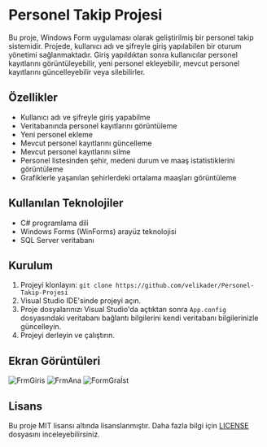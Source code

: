 # Personel Takip Projesi

Bu proje, Windows Form uygulaması olarak geliştirilmiş bir personel takip sistemidir. Projede, kullanıcı adı ve şifreyle giriş yapılabilen bir oturum yönetimi sağlanmaktadır. Giriş yapıldıktan sonra kullanıcılar personel kayıtlarını görüntüleyebilir, yeni personel ekleyebilir, mevcut personel kayıtlarını güncelleyebilir veya silebilirler.

## Özellikler

- Kullanıcı adı ve şifreyle giriş yapabilme
- Veritabanında personel kayıtlarını görüntüleme
- Yeni personel ekleme
- Mevcut personel kayıtlarını güncelleme
- Mevcut personel kayıtlarını silme
- Personel listesinden şehir, medeni durum ve maaş istatistiklerini görüntüleme
- Grafiklerle yaşanılan şehirlerdeki ortalama maaşları görüntüleme

## Kullanılan Teknolojiler

- C# programlama dili
- Windows Forms (WinForms) arayüz teknolojisi
- SQL Server veritabanı

## Kurulum

1. Projeyi klonlayın: `git clone https://github.com/velikader/Personel-Takip-Projesi`
2. Visual Studio IDE'sinde projeyi açın.
3. Proje dosyalarınızı Visual Studio'da açtıktan sonra `App.config` dosyasındaki veritabanı bağlantı bilgilerini kendi veritabanı bilgilerinizle güncelleyin.
4. Projeyi derleyin ve çalıştırın.

## Ekran Görüntüleri

![FrmGiris](https://github.com/velikader/Personel-Takip-Projesi/assets/110414749/e01715e5-ca78-4f36-bce2-e8f903b01462)
![FrmAna](https://github.com/velikader/Personel-Takip-Projesi/assets/110414749/1c751a86-211c-4bda-978d-d52ac498431e)
![FormGraİst](https://github.com/velikader/Personel-Takip-Projesi/assets/110414749/bd3fa76c-912c-4403-bfbf-5abdd33d6946)

## Lisans

Bu proje MIT lisansı altında lisanslanmıştır. Daha fazla bilgi için [LICENSE](LICENSE) dosyasını inceleyebilirsiniz.
